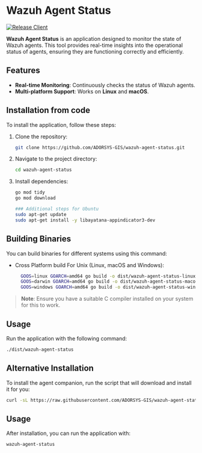 # Wazuh Agent Status
[![Release Client](https://github.com/ADORSYS-GIS/wazuh-agent-status/actions/workflows/build.yaml/badge.svg)](https://github.com/ADORSYS-GIS/wazuh-agent-status/actions/workflows/build.yaml)

**Wazuh Agent Status** is an application designed to monitor the state of Wazuh agents. This tool provides real-time insights into the operational status of agents, ensuring they are functioning correctly and efficiently.

## Features

- **Real-time Monitoring**: Continuously checks the status of Wazuh agents.
- **Multi-platform Support**: Works on **Linux** and **macOS**.

## Installation from code

To install the application, follow these steps:

1. Clone the repository:
   ```bash
   git clone https://github.com/ADORSYS-GIS/wazuh-agent-status.git
   ```
2. Navigate to the project directory:
   ```bash
   cd wazuh-agent-status
   ```
3. Install dependencies:
   ```bash
   go mod tidy
   go mod download
   
   ### Additional steps for Ubuntu
   sudo apt-get update
   sudo apt-get install -y libayatana-appindicator3-dev
   ```

## Building Binaries

You can build binaries for different systems using this command:

- Cross Platform build For Unix (Linux, macOS and Windows):
  ```bash
    GOOS=linux GOARCH=amd64 go build -o dist/wazuh-agent-status-linux
    GOOS=darwin GOARCH=amd64 go build -o dist/wazuh-agent-status-macos
    GOOS=windows GOARCH=amd64 go build -o dist/wazuh-agent-status-windows
  ```

> **Note**: Ensure you have a suitable C compiler installed on your system for this to work.

## Usage

Run the application with the following command:
```bash
./dist/wazuh-agent-status
```

## Alternative Installation

To install the agent companion, run the script that will download and install it for you:
```bash
curl -sL https://raw.githubusercontent.com/ADORSYS-GIS/wazuh-agent-status/main/scripts/install.sh | bash
```

## Usage

After installation, you can run the application with:
```bash
wazuh-agent-status
```